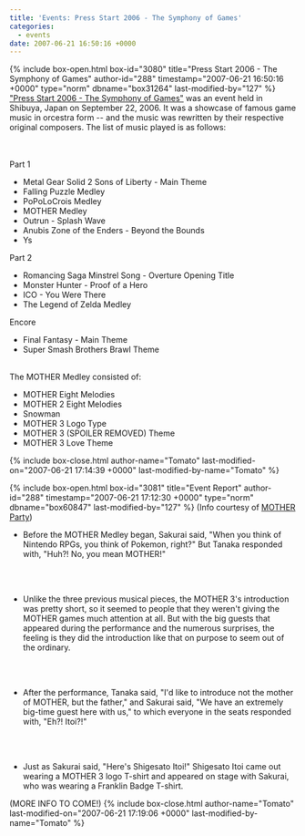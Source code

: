 ```yaml
---
title: 'Events: Press Start 2006 - The Symphony of Games'
categories:
  - events
date: 2007-06-21 16:50:16 +0000
---
```

{% include box-open.html box-id="3080" title="Press Start 2006 - The Symphony of Games" author-id="288" timestamp="2007-06-21 16:50:16 +0000" type="norm" dbname="box31264" last-modified-by="127" %}
<a href="mother_concert.jpg">"Press Start 2006 - The Symphony of Games"</a> was an event held in Shibuya, Japan on September 22, 2006. It was a showcase of famous game music in orcestra form -- and the music was rewritten by their respective original composers. The list of music played is as follows:

<br /><br />
Part 1
<ul>
 <li>Metal Gear Solid 2 Sons of Liberty - Main Theme</li>
 <li>Falling Puzzle Medley</li>
 <li>PoPoLoCrois Medley</li>
 <li>MOTHER Medley</li>
 <li>Outrun - Splash Wave</li>
 <li>Anubis Zone of the Enders - Beyond the Bounds</li>
 <li>Ys</li>
</ul>

Part 2
<ul>
 <li>Romancing Saga Minstrel Song - Overture Opening Title</li>
 <li>Monster Hunter - Proof of a Hero</li>
 <li>ICO - You Were There</li>
 <li>The Legend of Zelda Medley</li>
</ul>

Encore
<ul>
 <li>Final Fantasy - Main Theme</li>
 <li>Super Smash Brothers Brawl Theme</li>
</ul>

<br />
The MOTHER Medley consisted of:
<ul>
 <li>MOTHER Eight Melodies</li>
 <li>MOTHER 2 Eight Melodies</li>
 <li>Snowman</li>
 <li>MOTHER 3 Logo Type</li>
 <li>MOTHER 3 (SPOILER REMOVED) Theme</li>
 <li>MOTHER 3 Love Theme</li>
</ul>

{% include box-close.html author-name="Tomato" last-modified-on="2007-06-21 17:14:39 +0000" last-modified-by-name="Tomato" %}

{% include box-open.html box-id="3081" title="Event Report" author-id="288" timestamp="2007-06-21 17:12:30 +0000" type="norm" dbname="box60847" last-modified-by="127" %}
(Info courtesy of <a href="http://mother-jp.net">MOTHER Party</a>)

<ul>
 <li>Before the MOTHER Medley began, Sakurai said, "When you think of Nintendo RPGs, you think of Pokemon, right?" But Tanaka responded with, "Huh?! No, you mean MOTHER!"</li>

 <br /><br />
 <li>Unlike the three previous musical pieces, the MOTHER 3's introduction was pretty short, so it seemed to people that they weren't giving the MOTHER games much attention at all. But with the big guests that appeared during the performance and the numerous surprises, the feeling is they did the introduction like that on purpose to seem out of the ordinary.</li>

 <br /><br />
 <li>After the performance, Tanaka said, "I'd like to introduce not the mother of MOTHER, but the father," and Sakurai said, "We have an extremely big-time guest here with us," to which everyone in the seats responded with, "Eh?! Itoi?!"</li>

 <br /><br />
 <li>Just as Sakurai said, "Here's Shigesato Itoi!" Shigesato Itoi came out wearing a MOTHER 3 logo T-shirt and appeared on stage with Sakurai, who was wearing a Franklin Badge T-shirt.</li>
</ul>

(MORE INFO TO COME!)
{% include box-close.html author-name="Tomato" last-modified-on="2007-06-21 17:19:06 +0000" last-modified-by-name="Tomato" %}
